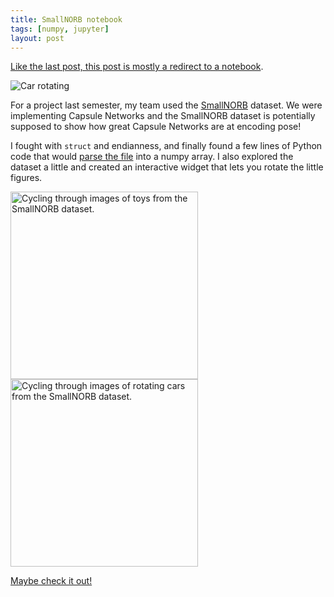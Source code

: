 ```yaml
---
title: SmallNORB notebook
tags: [numpy, jupyter]
layout: post
---
```


[Like the last post, this post is mostly a redirect to a notebook](https://github.com/jessstringham/blog/blob/master/notebooks/2018-05-03-SmallNORB.ipynb).

![Car rotating](/assets/2018-05-03-smallnorb.png)

For a project last semester, my team used the [SmallNORB](https://cs.nyu.edu/~ylclab/data/norb-v1.0-small/) dataset. We were implementing Capsule Networks and the SmallNORB dataset is potentially supposed to show how great Capsule Networks are at encoding pose!

I fought with `struct` and endianness, and finally found a few lines of Python code that would [parse the file](https://github.com/jessstringham/blog/blob/master/notebooks/2018-05-03-SmallNORB.ipynb) into a numpy array. I also explored the dataset a little and created an interactive widget that lets you rotate the little figures.


<img src="/assets/2018-05-03-instances.gif" width="300" alt="Cycling through images of toys from the SmallNORB dataset.">
<img src="/assets/2018-05-03-rotate.gif" width="300" alt="Cycling through images of rotating cars from the SmallNORB dataset.">


[Maybe check it out!](https://github.com/jessstringham/blog/blob/master/notebooks/2018-05-03-SmallNORB.ipynb)
